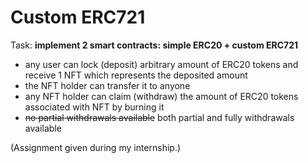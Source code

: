 # Custom ERC721

Task:
**implement 2 smart contracts: simple ERC20 + custom ERC721**

- any user can lock (deposit)  arbitrary amount of ERC20 tokens and receive 1 NFT which represents the deposited amount
- the NFT holder can transfer it to anyone
- any NFT holder can claim (withdraw) the amount of ERC20 tokens associated with NFT by burning it
- ~~no partial withdrawals available~~ both partial and fully withdrawals available

(Assignment given during my internship.)
